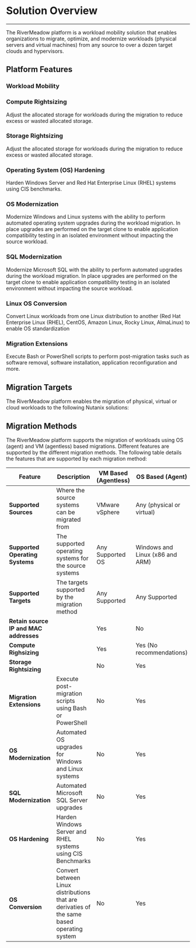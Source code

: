 # Solution Overview
---
The RiverMeadow platform is a workload mobility solution that enables organizations to migrate, optimize, and modernize workloads (physical servers and virtual machines) from any source to over a dozen target clouds and hypervisors.

## Platform Features

### Workload Mobility

### Compute Rightsizing

Adjust the allocated storage for workloads during the migration to reduce excess or wasted allocated storage.

### Storage Rightsizing

Adjust the allocated storage for workloads during the migration to reduce excess or wasted allocated storage.

### Operating System (OS) Hardening

Harden Windows Server and Red Hat Enterprise Linux (RHEL) systems using CIS benchmarks.

### OS Modernization

Modernize Windows and Linux systems with the ability to perform automated operating system upgrades during the workload migration. In place upgrades are performed on the target clone to enable application compatibility testing in an isolated environment without impacting the source workload.

### SQL Modernization

Modernize Microsoft SQL with the ability to perform automated upgrades during the workload migration. In place upgrades are performed on the target clone to enable application compatibility testing in an isolated environment without impacting the source workload.

### Linux OS Conversion

Convert Linux workloads from one Linux distribution to another (Red Hat Enterprise Linux (RHEL), CentOS, Amazon Linux, Rocky Linux, AlmaLinux) to enable OS standardization

### Migration Extensions

Execute Bash or PowerShell scripts to perform post-migration tasks such as software removal, software installation, application reconfiguration and more.

## Migration Targets
The RiverMeadow platform enables the migration of physical, virtual or cloud workloads to the following Nutanix solutions:







## Migration Methods
The RiverMeadow platform supports the migration of workloads using OS (agent) and VM (agentless) based migrations. Different features are supported by the different migration methods. The following table details the features that are supported by each migration method:

| Feature | Description | VM Based (Agentless) | OS Based (Agent) |
|---------|--|-----|-----------|
| **Supported Sources** | Where the source systems can be migrated from | VMware vSphere | Any (physical or virtual)|
| **Supported Operating Systems** | The supported operating systems for the source systems | Any Supported OS | Windows and Linux (x86 and ARM) |
| **Supported Targets** | The targets supported by the migration method | Any Supported | Any Supported|
| **Retain source IP and MAC addresses** | | Yes | No |
| **Compute Righsizing** | | Yes | Yes (No recommendations) |
| **Storage Rightsizing** | | No | Yes |
| **Migration Extensions** | Execute post-migration scripts using Bash or PowerShell  |  No | Yes |
| **OS Modernization** | Automated OS upgrades for Windows and Linux systems | No | Yes |
| **SQL Modernization** | Automated Microsoft SQL Server upgrades | No | Yes |
| **OS Hardening** | Harden Windows Server and RHEL systems using CIS Benchmarks | No | Yes |
| **OS Conversion** | Convert between Linux distributions that are derivaties of the same based operating system  |  No | Yes |
